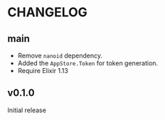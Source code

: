 # CHANGELOG

## main

- Remove `nanoid` dependency.
- Added the `AppStore.Token` for token generation.
- Require Elixir 1.13

## v0.1.0

Initial release
